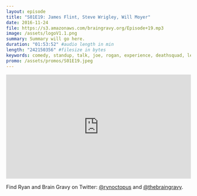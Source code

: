 ```yaml
---
layout: episode
title: "S01E19: James Flint, Steve Wrigley, Will Moyer"
date: 2016-11-24
file: https://s3.amazonaws.com/braingravy.org/Episode+19.mp3
image: /assets/logoV1.1.png
summary: Summary will go here.
duration: "01:53:52" #audio length in min
length: "242150356" #filesize in bytes
keywords: comedy, standup, talk, joe, rogan, experience, deathsquad, legion, of, skanks, science, media, news, video, games, nerd, comics, nerdist, pop, culter, technology, politics, npr
promo: /assets/promos/S01E19.jpeg
---
```


<style>.embed-container { position: relative; padding-bottom: 56.25%; height: 0; overflow: hidden; max-width: 100%; } .embed-container iframe, .embed-container object, .embed-container embed { position: absolute; top: 0; left: 0; width: 100%; height: 100%; }</style><p class='embed-container'><iframe src='https://www.youtube.com/embed//NLK0yJBrgMg' frameborder='0' allowfullscreen></iframe></p> 

Find Ryan and Brain Gravy on Twitter: [@rynoctopus](https://twitter.com/rynoctopus) and [@thebraingravy](https://twitter.com/thebraingravy).